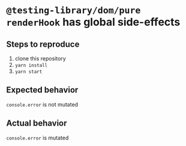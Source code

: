 # `@testing-library/dom/pure` `renderHook` has global side-effects

## Steps to reproduce

1. clone this repository
1. `yarn install`
1. `yarn start`

## Expected behavior

`console.error` is not mutated

## Actual behavior

`console.error` is mutated
